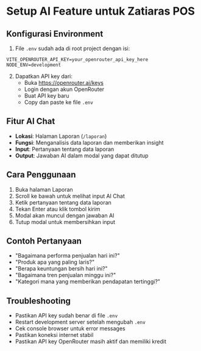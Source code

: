 # Setup AI Feature untuk Zatiaras POS

## Konfigurasi Environment

1. File `.env` sudah ada di root project dengan isi:
```env
VITE_OPENROUTER_API_KEY=your_openrouter_api_key_here
NODE_ENV=development
```

2. Dapatkan API key dari:
   - Buka https://openrouter.ai/keys
   - Login dengan akun OpenRouter
   - Buat API key baru
   - Copy dan paste ke file `.env`

## Fitur AI Chat

- **Lokasi**: Halaman Laporan (`/laporan`)
- **Fungsi**: Menganalisis data laporan dan memberikan insight
- **Input**: Pertanyaan tentang data laporan
- **Output**: Jawaban AI dalam modal yang dapat ditutup

## Cara Penggunaan

1. Buka halaman Laporan
2. Scroll ke bawah untuk melihat input AI Chat
3. Ketik pertanyaan tentang data laporan
4. Tekan Enter atau klik tombol kirim
5. Modal akan muncul dengan jawaban AI
6. Tutup modal untuk membersihkan input

## Contoh Pertanyaan

- "Bagaimana performa penjualan hari ini?"
- "Produk apa yang paling laris?"
- "Berapa keuntungan bersih hari ini?"
- "Bagaimana tren penjualan minggu ini?"
- "Kategori mana yang memberikan pendapatan tertinggi?"

## Troubleshooting

- Pastikan API key sudah benar di file `.env`
- Restart development server setelah mengubah `.env`
- Cek console browser untuk error messages
- Pastikan koneksi internet stabil
- Pastikan API key OpenRouter masih aktif dan memiliki kredit
